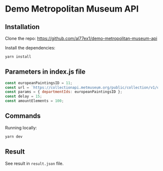 # Demo Metropolitan Museum API

## Installation


Clone the repo: https://github.com/al77ex1/demo-metropolitan-museum-api

Install the dependencies:

```bash
yarn install
```

## Parameters in index.js file

```javascript
const europeanPaintingsID = 11;
const url = `https://collectionapi.metmuseum.org/public/collection/v1/objects`;
const params = { departmentIds: europeanPaintingsID };
const delay = 15;
const amountElements = 100;
```

## Commands

Running locally:

```bash
yarn dev
```

## Result 

See result in `result.json` file.
